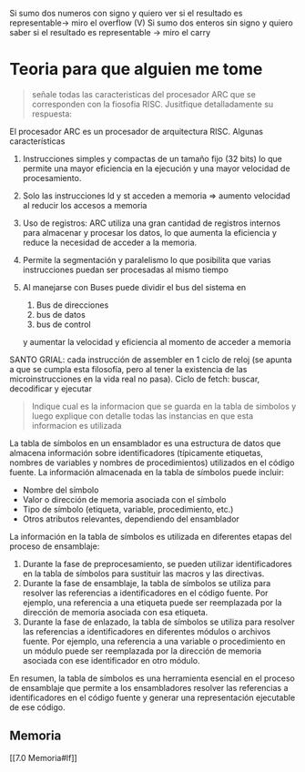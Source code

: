 Si sumo dos numeros con signo y quiero ver si el resultado es representable-> miro el overflow (V)
Si sumo dos enteros sin signo y quiero saber si el resultado es representable -> miro el carry


# Teoria para que alguien me tome 
> señale todas las caracteristicas del procesador ARC que se corresponden con la fiosofia RISC. Jusitfique detalladamente su respuesta: 

El procesador ARC es un procesador de arquitectura RISC. Algunas características

1. Instrucciones simples y compactas de un tamaño fijo (32 bits) lo que permite una mayor eficiencia en la ejecución y una mayor velocidad de procesamiento.
    
2. Solo las instrucciones ld y st acceden a memoria ⇒ aumento velocidad al reducir los accesos a memoria
    
3. Uso de registros: ARC utiliza una gran cantidad de registros internos para almacenar y procesar los datos, lo que aumenta la eficiencia y reduce la necesidad de acceder a la memoria.
    
4. Permite la segmentación y paralelismo lo que posibilita que varias instrucciones puedan ser procesadas al mismo tiempo
    
5. Al manejarse con Buses puede dividir el bus del sistema en
    
    1. Bus de direcciones
    2. bus de datos
    3. bus de control
    
    y aumentar la velocidad y eficiencia al momento de acceder a memoria
    

SANTO GRIAL: cada instrucción de assembler en 1 ciclo de reloj (se apunta a que se cumpla esta filosofía, pero al tener la existencia de las microinstrucciones en la vida real no pasa). Ciclo de fetch: buscar, decodificar y ejecutar





> Indique cual es la informacion que se guarda en la tabla de simbolos y luego explique con detalle todas las instancias en que esta informacion es utilizada


La tabla de símbolos en un ensamblador es una estructura de datos que almacena información sobre identificadores (típicamente etiquetas, nombres de variables y nombres de procedimientos) utilizados en el código fuente. La información almacenada en la tabla de símbolos puede incluir:

- Nombre del símbolo
- Valor o dirección de memoria asociada con el símbolo
- Tipo de símbolo (etiqueta, variable, procedimiento, etc.)
- Otros atributos relevantes, dependiendo del ensamblador

La información en la tabla de símbolos es utilizada en diferentes etapas del proceso de ensamblaje:

1. Durante la fase de preprocesamiento, se pueden utilizar identificadores en la tabla de símbolos para sustituir las macros y las directivas.
2. Durante la fase de ensamblaje, la tabla de símbolos se utiliza para resolver las referencias a identificadores en el código fuente. Por ejemplo, una referencia a una etiqueta puede ser reemplazada por la dirección de memoria asociada con esa etiqueta.
3. Durante la fase de enlazado, la tabla de símbolos se utiliza para resolver las referencias a identificadores en diferentes módulos o archivos fuente. Por ejemplo, una referencia a una variable o procedimiento en un módulo puede ser reemplazada por la dirección de memoria asociada con ese identificador en otro módulo.

En resumen, la tabla de símbolos es una herramienta esencial en el proceso de ensamblaje que permite a los ensambladores resolver las referencias a identificadores en el código fuente y generar una representación ejecutable de ese código.


## Memoria 
[[7.0 Memoria#lf]]